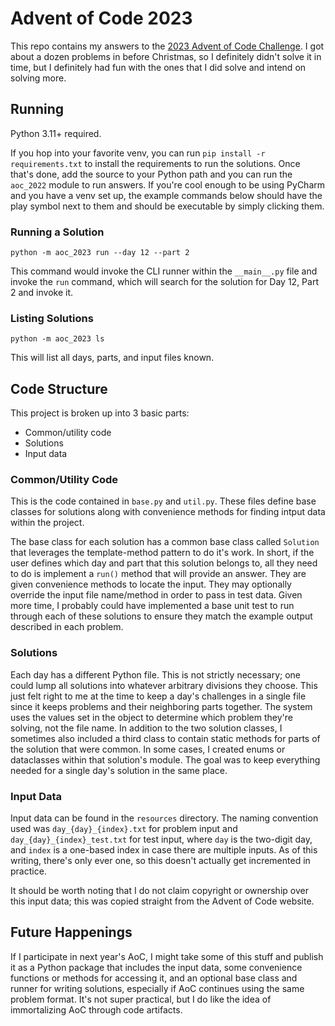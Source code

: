 # Advent of Code 2023
This repo contains my answers to the [2023 Advent of Code Challenge](https://adventofcode.com/2023/). I got about a dozen problems in before Christmas, so I definitely didn't solve it in time, but I definitely had fun with the ones that I did solve and intend on solving more.

## Running
Python 3.11+ required.

If you hop into your favorite venv, you can run `pip install -r requirements.txt` to install the requirements to run the solutions. Once that's done, add the source to your Python path and you can run the `aoc_2022` module to run answers. If you're cool enough to be using PyCharm and you have a venv set up, the example commands below should have the play symbol next to them and should be executable by simply clicking them.

### Running a Solution
`python -m aoc_2023 run --day 12 --part 2` 

This command would invoke the CLI runner within the `__main__.py` file and invoke the `run` command, which will search for the solution for Day 12, Part 2 and invoke it.

### Listing Solutions
`python -m aoc_2023 ls`

This will list all days, parts, and input files known.

## Code Structure
This project is broken up into 3 basic parts:

- Common/utility code
- Solutions
- Input data

### Common/Utility Code
This is the code contained in `base.py` and `util.py`. These files define base classes for solutions along with convenience methods for finding intput data within the project.

The base class for each solution has a common base class called `Solution` that leverages the template-method pattern to do it's work. In short, if the user defines which day and part that this solution belongs to, all they need to do is implement a `run()` method that will provide an answer. They are given convenience methods to locate the input. They may optionally override the input file name/method in order to pass in test data. Given more time, I probably could have implemented a base unit test to run through each of these solutions to ensure they match the example output described in each problem.

### Solutions
Each day has a different Python file. This is not strictly necessary; one could lump all solutions into whatever arbitrary divisions they choose. This just felt right to me at the time to keep a day's challenges in a single file since it keeps problems and their neighboring parts together. The system uses the values set in the object to determine which problem they're solving, not the file name. In addition to the two solution classes, I sometimes also included a third class to contain static methods for parts of the solution that were common. In some cases, I created enums or dataclasses within that solution's module. The goal was to keep everything needed for a single day's solution in the same place.

### Input Data
Input data can be found in the `resources` directory. The naming convention used was `day_{day}_{index}.txt` for problem input and `day_{day}_{index}_test.txt` for test input, where `day` is the two-digit day, and `index` is a one-based index in case there are multiple inputs. As of this writing, there's only ever one, so this doesn't actually get incremented in practice.

It should be worth noting that I do not claim copyright or ownership over this input data; this was copied straight from the Advent of Code website.

## Future Happenings
If I participate in next year's AoC, I might take some of this stuff and publish it as a Python package that includes the input data, some convenience functions or methods for accessing it, and an optional base class and runner for writing solutions, especially if AoC continues using the same problem format. It's not super practical, but I do like the idea of immortalizing AoC through code artifacts.